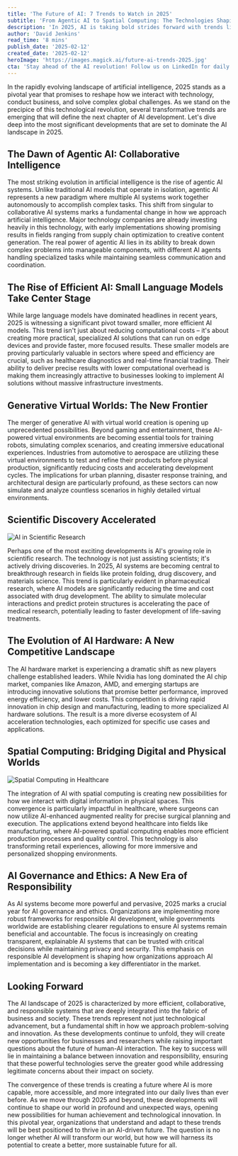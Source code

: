 ```yaml
---
title: 'The Future of AI: 7 Trends to Watch in 2025'
subtitle: 'From Agentic AI to Spatial Computing: The Technologies Shaping Our Future'
description: 'In 2025, AI is taking bold strides forward with trends like agentic AI in collaborative settings, efficient small language models, the creation of generative virtual worlds, and the acceleration of scientific discoveries. Furthermore, developments in AI hardware, spatial computing, and governance and ethics are playing pivotal roles in redefining the landscape and integration of artificial intelligence across various sectors.'
author: 'David Jenkins'
read_time: '8 mins'
publish_date: '2025-02-12'
created_date: '2025-02-12'
heroImage: 'https://images.magick.ai/future-ai-trends-2025.jpg'
cta: 'Stay ahead of the AI revolution! Follow us on LinkedIn for daily insights into the latest technological breakthroughs and expert analysis of emerging trends in artificial intelligence.'
---
```


In the rapidly evolving landscape of artificial intelligence, 2025 stands as a pivotal year that promises to reshape how we interact with technology, conduct business, and solve complex global challenges. As we stand on the precipice of this technological revolution, several transformative trends are emerging that will define the next chapter of AI development. Let's dive deep into the most significant developments that are set to dominate the AI landscape in 2025.

## The Dawn of Agentic AI: Collaborative Intelligence

The most striking evolution in artificial intelligence is the rise of agentic AI systems. Unlike traditional AI models that operate in isolation, agentic AI represents a new paradigm where multiple AI systems work together autonomously to accomplish complex tasks. This shift from singular to collaborative AI systems marks a fundamental change in how we approach artificial intelligence. Major technology companies are already investing heavily in this technology, with early implementations showing promising results in fields ranging from supply chain optimization to creative content generation. The real power of agentic AI lies in its ability to break down complex problems into manageable components, with different AI agents handling specialized tasks while maintaining seamless communication and coordination.

## The Rise of Efficient AI: Small Language Models Take Center Stage

While large language models have dominated headlines in recent years, 2025 is witnessing a significant pivot toward smaller, more efficient AI models. This trend isn't just about reducing computational costs – it's about creating more practical, specialized AI solutions that can run on edge devices and provide faster, more focused results. These smaller models are proving particularly valuable in sectors where speed and efficiency are crucial, such as healthcare diagnostics and real-time financial trading. Their ability to deliver precise results with lower computational overhead is making them increasingly attractive to businesses looking to implement AI solutions without massive infrastructure investments.

## Generative Virtual Worlds: The New Frontier

The merger of generative AI with virtual world creation is opening up unprecedented possibilities. Beyond gaming and entertainment, these AI-powered virtual environments are becoming essential tools for training robots, simulating complex scenarios, and creating immersive educational experiences. Industries from automotive to aerospace are utilizing these virtual environments to test and refine their products before physical production, significantly reducing costs and accelerating development cycles. The implications for urban planning, disaster response training, and architectural design are particularly profound, as these sectors can now simulate and analyze countless scenarios in highly detailed virtual environments.

## Scientific Discovery Accelerated

![AI in Scientific Research](https://i.magick.ai/PIXE/1739356107057_magick_img.webp)

Perhaps one of the most exciting developments is AI's growing role in scientific research. The technology is not just assisting scientists; it's actively driving discoveries. In 2025, AI systems are becoming central to breakthrough research in fields like protein folding, drug discovery, and materials science. This trend is particularly evident in pharmaceutical research, where AI models are significantly reducing the time and cost associated with drug development. The ability to simulate molecular interactions and predict protein structures is accelerating the pace of medical research, potentially leading to faster development of life-saving treatments.

## The Evolution of AI Hardware: A New Competitive Landscape

The AI hardware market is experiencing a dramatic shift as new players challenge established leaders. While Nvidia has long dominated the AI chip market, companies like Amazon, AMD, and emerging startups are introducing innovative solutions that promise better performance, improved energy efficiency, and lower costs. This competition is driving rapid innovation in chip design and manufacturing, leading to more specialized AI hardware solutions. The result is a more diverse ecosystem of AI acceleration technologies, each optimized for specific use cases and applications.

## Spatial Computing: Bridging Digital and Physical Worlds

![Spatial Computing in Healthcare](https://i.magick.ai/PIXE/1739356107077_magick_img.webp)

The integration of AI with spatial computing is creating new possibilities for how we interact with digital information in physical spaces. This convergence is particularly impactful in healthcare, where surgeons can now utilize AI-enhanced augmented reality for precise surgical planning and execution. The applications extend beyond healthcare into fields like manufacturing, where AI-powered spatial computing enables more efficient production processes and quality control. This technology is also transforming retail experiences, allowing for more immersive and personalized shopping environments.

## AI Governance and Ethics: A New Era of Responsibility

As AI systems become more powerful and pervasive, 2025 marks a crucial year for AI governance and ethics. Organizations are implementing more robust frameworks for responsible AI development, while governments worldwide are establishing clearer regulations to ensure AI systems remain beneficial and accountable. The focus is increasingly on creating transparent, explainable AI systems that can be trusted with critical decisions while maintaining privacy and security. This emphasis on responsible AI development is shaping how organizations approach AI implementation and is becoming a key differentiator in the market.

## Looking Forward

The AI landscape of 2025 is characterized by more efficient, collaborative, and responsible systems that are deeply integrated into the fabric of business and society. These trends represent not just technological advancement, but a fundamental shift in how we approach problem-solving and innovation. As these developments continue to unfold, they will create new opportunities for businesses and researchers while raising important questions about the future of human-AI interaction. The key to success will lie in maintaining a balance between innovation and responsibility, ensuring that these powerful technologies serve the greater good while addressing legitimate concerns about their impact on society.

The convergence of these trends is creating a future where AI is more capable, more accessible, and more integrated into our daily lives than ever before. As we move through 2025 and beyond, these developments will continue to shape our world in profound and unexpected ways, opening new possibilities for human achievement and technological innovation. In this pivotal year, organizations that understand and adapt to these trends will be best positioned to thrive in an AI-driven future. The question is no longer whether AI will transform our world, but how we will harness its potential to create a better, more sustainable future for all.